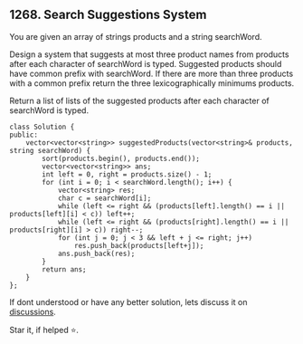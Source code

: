 ## 1268. Search Suggestions System

You are given an array of strings products and a string searchWord.

Design a system that suggests at most three product names from products after each character of searchWord is typed. Suggested products should have common prefix with searchWord. If there are more than three products with a common prefix return the three lexicographically minimums products.

Return a list of lists of the suggested products after each character of searchWord is typed.


```
class Solution {
public:
    vector<vector<string>> suggestedProducts(vector<string>& products, string searchWord) {
        sort(products.begin(), products.end());
        vector<vector<string>> ans;
        int left = 0, right = products.size() - 1;
        for (int i = 0; i < searchWord.length(); i++) {
            vector<string> res;
            char c = searchWord[i];
            while (left <= right && (products[left].length() == i || products[left][i] < c)) left++;
            while (left <= right && (products[right].length() == i || products[right][i] > c)) right--;
            for (int j = 0; j < 3 && left + j <= right; j++)
                res.push_back(products[left+j]);
            ans.push_back(res);
        }
        return ans;
    }
};
```

If dont understood or have any better solution, lets discuss it on [discussions](https://github.com/Jimmy5467/CP/discussions). 

Star it, if helped ⭐.
